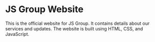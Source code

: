 # JS Group Website

This is the official website for JS Group. It contains details about our services and updates. 
The website is built using HTML, CSS, and JavaScript.
